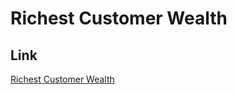 # Richest Customer Wealth

## Link
[Richest Customer Wealth](https://leetcode.com/problems/richest-customer-wealth/)
